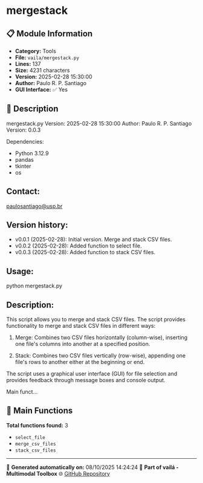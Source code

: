 # mergestack

## 📋 Module Information

- **Category:** Tools
- **File:** `vaila/mergestack.py`
- **Lines:** 137
- **Size:** 4231 characters
- **Version:** 2025-02-28 15:30:00
- **Author:** Paulo R. P. Santiago
- **GUI Interface:** ✅ Yes

## 📖 Description


mergestack.py
Version: 2025-02-28 15:30:00
Author: Paulo R. P. Santiago
Version: 0.0.3

Dependencies:
- Python 3.12.9
- pandas
- tkinter
- os

Contact:
--------
paulosantiago@usp.br

Version history:
----------------
- v0.0.1 (2025-02-28): Initial version. Merge and stack CSV files.
- v0.0.2 (2025-02-28): Added function to select file.
- v0.0.3 (2025-02-28): Added function to stack CSV files.

Usage:
------
python mergestack.py

Description:
------------
This script allows you to merge and stack CSV files.
The script provides functionality to merge and stack CSV files in different ways:

1. Merge: Combines two CSV files horizontally (column-wise), inserting one file's columns
   into another at a specified position.

2. Stack: Combines two CSV files vertically (row-wise), appending one file's rows
   to another either at the beginning or end.

The script uses a graphical user interface (GUI) for file selection and provides
feedback through message boxes and console output.

Main funct...

## 🔧 Main Functions

**Total functions found:** 3

- `select_file`
- `merge_csv_files`
- `stack_csv_files`




---

📅 **Generated automatically on:** 08/10/2025 14:24:24
🔗 **Part of vailá - Multimodal Toolbox**
🌐 [GitHub Repository](https://github.com/vaila-multimodaltoolbox/vaila)
